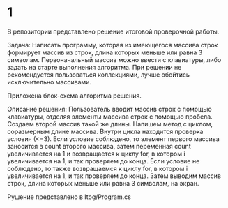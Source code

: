 # 1

В репозитории представлено решение итоговой проверочной работы.

Задача: Написать программу, которая из имеющегося массива строк формирует массив из строк, длина которых меньше или равна 3 символам. 
Первоначальный массив можно ввести с клавиатуры, либо задать на старте выполнения алгоритма. При решении не рекомендуется пользоваться коллекциями, 
лучше обойтись исключительно массивами.

Приложена блок-схема алгоритма решения.

Описание решения: Пользователь вводит массив строк с помощью клавиатуры, отделяя элементы массива строк с помощью пробела. 
Создаем второй массив такой же длины. Напишем метод с циклом, соразмерным длине массива. Внутри цикла находится проверка условия (<=3). 
Если условие соблюдено, то элемент первого массива заносится в count второго массива, затем переменная count увеличивается на 1 и возвращается к циклу for, 
в котором i увеличивается на 1, и так проверяем до конца. Если условие не соблюдено, то также возвращаемся к циклу for, в котором i увеличивается на 1, 
и так проверяем до конца. Затем выводим массив строк, длина которых меньше или равна 3 символам, на экран.

Рушение представлено в Itog/Program.cs
